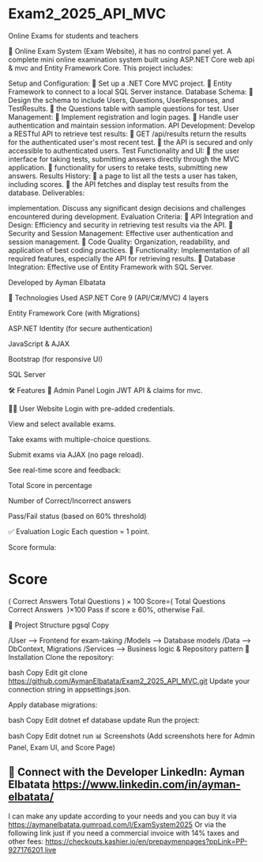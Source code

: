 # Exam2_2025_API_MVC
Online Exams for students and teachers

🧪 Online Exam System (Exam Website), it has no control panel yet.
A complete mini online examination system built using ASP.NET Core web api & mvc and Entity Framework Core. This project includes:


Setup and Configuration:
 Set up a .NET Core MVC project.
 Entity Framework to connect to a local SQL Server instance.
Database Schema:
 Design the schema to include Users, Questions, UserResponses, and TestResults.
 the Questions table with sample questions for test.
User Management:
 Implement registration and login pages.
 Handle user authentication and maintain session information.
API Development:
Develop a RESTful API to retrieve test results:
 GET /api/results  return the results for the authenticated user's most recent test.
  the API is secured and only accessible to authenticated users.
Test Functionality and UI:
  the user interface for taking tests, submitting answers directly through the MVC
application.
  functionality for users to retake tests, submitting new answers.
Results History:
  a page to list all the tests a user has taken, including scores.
  the API fetches and display test results from the database.
Deliverables:

implementation. Discuss any significant design decisions and challenges encountered during
development.
Evaluation Criteria:
 API Integration and Design: Efficiency and security in retrieving test results via the API.
 Security and Session Management: Effective user authentication and session management.
 Code Quality: Organization, readability, and application of best coding practices.
 Functionality: Implementation of all required features, especially the API for retrieving results.
 Database Integration: Effective use of Entity Framework with SQL Server.


Developed by Ayman Elbatata

🔧 Technologies Used
ASP.NET Core 9 (API/C#/MVC) 4 layers

Entity Framework Core (with Migrations)

ASP.NET Identity (for secure authentication)

JavaScript & AJAX

Bootstrap (for responsive UI)

SQL Server

🛠 Features
🔐 Admin Panel
Login JWT API & claims for mvc.


🧑‍🎓 User Website
Login with pre-added credentials.

View and select available exams.

Take exams with multiple-choice questions.

Submit exams via AJAX (no page reload).

See real-time score and feedback:

Total Score in percentage

Number of Correct/Incorrect answers

Pass/Fail status (based on 60% threshold)

✅ Evaluation Logic
Each question = 1 point.

Score formula:

Score
=
(
Correct Answers
Total Questions
)
×
100
Score=( 
Total Questions
Correct Answers
​
 )×100
Pass if score ≥ 60%, otherwise Fail.

📁 Project Structure
pgsql
Copy

/User         --> Frontend for exam-taking
/Models       --> Database models
/Data         --> DbContext, Migrations
/Services     --> Business logic & Repository pattern
📌 Installation
Clone the repository:

bash
Copy
Edit
git clone https://github.com/AymanElbatata/Exam2_2025_API_MVC.git
Update your connection string in appsettings.json.

Apply database migrations:

bash
Copy
Edit
dotnet ef database update
Run the project:

bash
Copy
Edit
dotnet run
📊 Screenshots
(Add screenshots here for Admin Panel, Exam UI, and Score Page)

📇 Connect with the Developer LinkedIn: Ayman Elbatata https://www.linkedin.com/in/ayman-elbatata/
------
I can make any update according to your needs and you can buy it via https://aymanelbatata.gumroad.com/l/ExamSystem2025
Or via the following link just if you need a commercial invoice with 14% taxes and other fees: https://checkouts.kashier.io/en/prepaymenpages?ppLink=PP-927176201,live 
